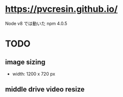 # https://pvcresin.github.io/

Node v8 では動いた
npm 4.0.5

# TODO

## image sizing

-   width: 1200 x 720 px

## middle drive video resize
